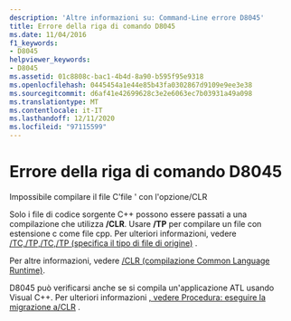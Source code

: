 ```yaml
---
description: 'Altre informazioni su: Command-Line errore D8045'
title: Errore della riga di comando D8045
ms.date: 11/04/2016
f1_keywords:
- D8045
helpviewer_keywords:
- D8045
ms.assetid: 01c8808c-bac1-4b4d-8a90-b595f95e9318
ms.openlocfilehash: 0445454a1e44e85b43fa0302867d9109e9ee3e38
ms.sourcegitcommit: d6af41e42699628c3e2e6063ec7b03931a49a098
ms.translationtype: MT
ms.contentlocale: it-IT
ms.lasthandoff: 12/11/2020
ms.locfileid: "97115599"
---
```

# <a name="command-line-error-d8045"></a>Errore della riga di comando D8045

Impossibile compilare il file C'file ' con l'opzione/CLR

Solo i file di codice sorgente C++ possono essere passati a una compilazione che utilizza **/CLR**.  Usare **/TP** per compilare un file con estensione c come file cpp. Per ulteriori informazioni, vedere [/TC,/TP,/TC,/TP (specifica il tipo di file di origine)](../../build/reference/tc-tp-tc-tp-specify-source-file-type.md) .

Per altre informazioni, vedere [/CLR (compilazione Common Language Runtime)](../../build/reference/clr-common-language-runtime-compilation.md).

D8045 può verificarsi anche se si compila un'applicazione ATL usando Visual C++. Per ulteriori informazioni [, vedere Procedura: eseguire la migrazione a/CLR](../../dotnet/how-to-migrate-to-clr.md) .
